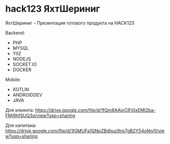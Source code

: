 # hack123 ЯхтШериниг

ЯхтШериниг - Презентация готового продукта на HACK123

Backend:
- PHP
- MYSQL
- YII2
- NODEJS
- SOCKET.IO
- DOCKER

Mobile:
- KOTLIN
- ANDROIDDEV
- JAVA

Для клиента:
https://drive.google.com/file/d/1fQm8AAjvClFj0xEMI2ba-FMj9hfSUQ3q/view?usp=sharing

Для капитана:
https://drive.google.com/file/d/1IGMUFa1QNpZBdhuz9ns7gB2Y54oNni1l/view?usp=sharing